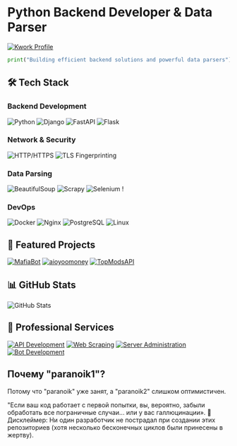# Python Backend Developer & Data Parser

[![Kwork Profile](https://img.shields.io/badge/Kwork-Profile-orange?style=for-the-badge&logo=kwork)](https://kwork.ru/user/vpetr6594)

```python
print("Building efficient backend solutions and powerful data parsers")
```

## 🛠 Tech Stack

### Backend Development
![Python](https://img.shields.io/badge/Python-3776AB?style=for-the-badge&logo=python&logoColor=white)
![Django](https://img.shields.io/badge/Django-092E20?style=for-the-badge&logo=django&logoColor=white)
![FastAPI](https://img.shields.io/badge/FastAPI-009688?style=for-the-badge&logo=fastapi&logoColor=white)
![Flask](https://img.shields.io/badge/Flask-000000?style=for-the-badge&logo=flask&logoColor=white)

### Network & Security
![HTTP/HTTPS](https://img.shields.io/badge/HTTP/HTTPS-Expert-9cf)
![TLS Fingerprinting](https://img.shields.io/badge/TLS_Fingerprinting-Advanced-blueviolet)

### Data Parsing
![BeautifulSoup](https://img.shields.io/badge/Beautiful_Soup-4.0-green)
![Scrapy](https://img.shields.io/badge/Scrapy-1.8.0-orange)
![Selenium](https://img.shields.io/badge/Selenium-43B02A?style=for-the-badge&logo=selenium&logoColor=white)
!
### DevOps
![Docker](https://img.shields.io/badge/Docker-2496ED?style=for-the-badge&logo=docker&logoColor=white)
![Nginx](https://img.shields.io/badge/Nginx-009639?style=for-the-badge&logo=nginx&logoColor=white)
![PostgreSQL](https://img.shields.io/badge/PostgreSQL-4169E1?style=for-the-badge&logo=postgresql&logoColor=white)
![Linux](https://img.shields.io/badge/Linux-FCC624?style=for-the-badge&logo=linux&logoColor=black)

## 🚀 Featured Projects

[![MafiaBot](https://img.shields.io/badge/MafiaBot-Discord_Game_Bot-blue)](https://github.com/paranoik1/MafiaBot)
[![aioyoomoney](https://img.shields.io/badge/aioyoomoney-Async_API-yellow)](https://github.com/paranoik1/aioyoomoney-api)
[![TopModsAPI](https://img.shields.io/badge/TopModsAPI-Game_Mods_Parser-green)](https://github.com/paranoik1/TopModsAPI)

## 📊 GitHub Stats

![GitHub Stats](https://github-readme-stats.vercel.app/api?username=paranoik1&show_icons=true&theme=default)

## 💼 Professional Services

[![API Development](https://img.shields.io/badge/-API_Development-9cf)](https://kwork.ru/user/vpetr6594)
[![Web Scraping](https://img.shields.io/badge/-Web_Scraping-brightgreen)](https://kwork.ru/user/vpetr6594)
[![Server Administration](https://img.shields.io/badge/-Server_Admin-important)](https://kwork.ru/user/vpetr6594)
[![Bot Development](https://img.shields.io/badge/-Bot_Development-blueviolet)](https://kwork.ru/user/vpetr6594)

## Почему "paranoik1"?

Потому что "paranoik" уже занят, а "paranoik2" слишком оптимистичен.

"Если ваш код работает с первой попытки, вы, вероятно, забыли обработать все пограничные случаи... или у вас галлюцинации». 🦄 
Дисклеймер: Ни один разработчик не пострадал при создании этих репозиториев (хотя несколько бесконечных циклов были принесены в жертву).
